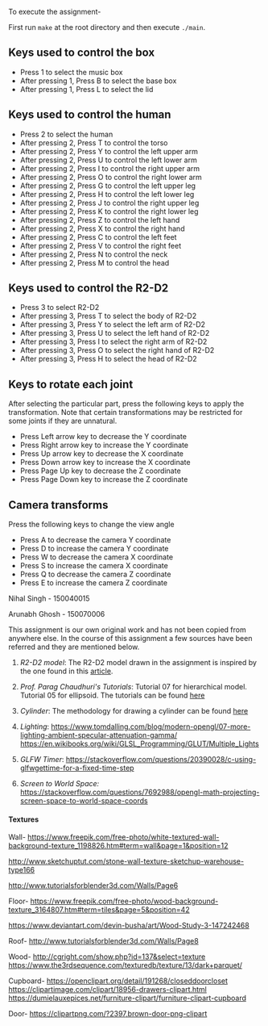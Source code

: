 To execute the assignment-

First run `make` at the root directory and then execute `./main`.

## Keys used to control the box
- Press 1 to select the music box
- After pressing 1, Press B to select the base box
- After pressing 1, Press L to select the lid

## Keys used to control the human
- Press 2 to select the human
- After pressing 2, Press T to control the torso
- After pressing 2, Press Y to control the left upper arm
- After pressing 2, Press U to control the left lower arm
- After pressing 2, Press I to control the right upper arm
- After pressing 2, Press O to control the right lower arm
- After pressing 2, Press G to control the left upper leg
- After pressing 2, Press H to control the left lower leg
- After pressing 2, Press J to control the right upper leg
- After pressing 2, Press K to control the right lower leg
- After pressing 2, Press Z to control the left hand
- After pressing 2, Press X to control the right hand
- After pressing 2, Press C to control the left feet
- After pressing 2, Press V to control the right feet
- After pressing 2, Press N to control the neck
- After pressing 2, Press M to control the head

## Keys used to control the R2-D2
- Press 3 to select R2-D2
- After pressing 3, Press T to select the body of R2-D2
- After pressing 3, Press Y to select the left arm of R2-D2
- After pressing 3, Press U to select the left hand of R2-D2
- After pressing 3, Press I to select the right arm of R2-D2
- After pressing 3, Press O to select the right hand of R2-D2
- After pressing 3, Press H to select the head of R2-D2

## Keys to rotate each joint
After selecting the particular part, press the following keys to apply the transformation. Note that certain transformations may be restricted for some joints if they are unnatural.

- Press Left arrow key to decrease the Y coordinate
- Press Right arrow key to increase the Y coordinate
- Press Up arrow key to decrease the X coordinate
- Press Down arrow key to increase the X coordinate
- Press Page Up key to decrease the Z coordinate
- Press Page Down key to increase the Z coordinate

## Camera transforms
Press the following keys to change the view angle
- Press A to decrease the camera Y coordinate
- Press D to increase the camera Y coordinate
- Press W to decrease the camera X coordinate
- Press S to increase the camera X coordinate
- Press Q to decrease the camera Z coordinate
- Press E to increase the camera Z coordinate

Nihal Singh - 150040015 

Arunabh Ghosh - 150070006

This assignment is our own original work and has not been copied from anywhere else. In the course of this assignment a few sources have been referred and they are mentioned below. 

1. _R2-D2 model_: The R2-D2 model drawn in the assignment is inspired by the one found in this [article](\href{http://starwars.wikia.com/wiki/R2-D2).

2. _Prof. Parag Chaudhuri's Tutorials_: Tutorial 07 for hierarchical model. Tutorial 05 for ellipsoid. The tutorials can be found [here](https://github.com/paragchaudhuri/cs475-tutorials) 

3. _Cylinder_: The methodology for drawing a cylinder can be found [here](https://www.gamedev.net/forums/topic/359467-draw-cylinder-with-triangle-strips/)

4. _Lighting_: 
https://www.tomdalling.com/blog/modern-opengl/07-more-lighting-ambient-specular-attenuation-gamma/
https://en.wikibooks.org/wiki/GLSL_Programming/GLUT/Multiple_Lights

5. _GLFW Timer_:
https://stackoverflow.com/questions/20390028/c-using-glfwgettime-for-a-fixed-time-step

6. _Screen to World Space:_
https://stackoverflow.com/questions/7692988/opengl-math-projecting-screen-space-to-world-space-coords


#### Textures
Wall-
https://www.freepik.com/free-photo/white-textured-wall-background-texture_1198826.htm#term=wall&page=1&position=12

http://www.sketchuptut.com/stone-wall-texture-sketchup-warehouse-type166

http://www.tutorialsforblender3d.com/Walls/Page6

Floor-
https://www.freepik.com/free-photo/wood-background-texture_3164807.htm#term=tiles&page=5&position=42

https://www.deviantart.com/devin-busha/art/Wood-Study-3-147242468

Roof-
http://www.tutorialsforblender3d.com/Walls/Page8

Wood-
http://cgright.com/show.php?id=137&select=texture
https://www.the3rdsequence.com/texturedb/texture/13/dark+parquet/

Cupboard-
https://openclipart.org/detail/191268/closeddoorcloset
https://clipartimage.com/clipart/18956-drawers-clipart.html
https://dumielauxepices.net/furniture-clipart/furniture-clipart-cupboard

Door-
https://clipartpng.com/?2397,brown-door-png-clipart
